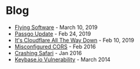 # Blog
- [Flying Software](/blog/flying-software) - March 10, 2019
- [Passgo Update](/blog/passgo-update) - Feb 24, 2019
- [It's Cloudflare All The Way Down](/blog/cloudflare-all-the-way-down) - Feb 10, 2019
- [Misconfigured CORS](/misconfigured-cors) - Feb 2016
- [Crashing Safari](/crash-safari-com) - Jan 2016
- [Keybase.io Vulnerability](/keybase-io-vulnerability) - March 2014
